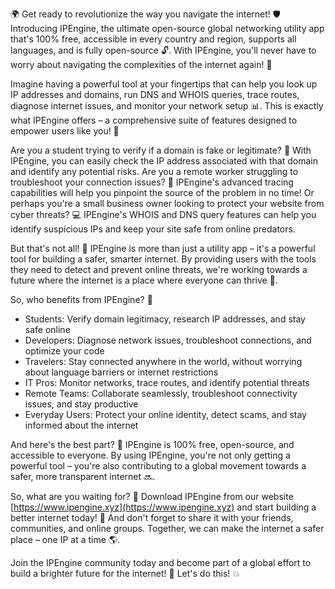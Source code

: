 🌍 Get ready to revolutionize the way you navigate the internet! 🛡️ Introducing IPEngine, the ultimate open-source global networking utility app that's 100% free, accessible in every country and region, supports all languages, and is fully open-source 🔓. With IPEngine, you'll never have to worry about navigating the complexities of the internet again! 💪

Imagine having a powerful tool at your fingertips that can help you look up IP addresses and domains, run DNS and WHOIS queries, trace routes, diagnose internet issues, and monitor your network setup 📊. This is exactly what IPEngine offers – a comprehensive suite of features designed to empower users like you! 💪

Are you a student trying to verify if a domain is fake or legitimate? 🤔 With IPEngine, you can easily check the IP address associated with that domain and identify any potential risks. Are you a remote worker struggling to troubleshoot your connection issues? 🚀 IPEngine's advanced tracing capabilities will help you pinpoint the source of the problem in no time! Or perhaps you're a small business owner looking to protect your website from cyber threats? 💻 IPEngine's WHOIS and DNS query features can help you identify suspicious IPs and keep your site safe from online predators.

But that's not all! 🎉 IPEngine is more than just a utility app – it's a powerful tool for building a safer, smarter internet. By providing users with the tools they need to detect and prevent online threats, we're working towards a future where the internet is a place where everyone can thrive 💪.

So, who benefits from IPEngine? 🤔

* Students: Verify domain legitimacy, research IP addresses, and stay safe online
* Developers: Diagnose network issues, troubleshoot connections, and optimize your code
* Travelers: Stay connected anywhere in the world, without worrying about language barriers or internet restrictions
* IT Pros: Monitor networks, trace routes, and identify potential threats
* Remote Teams: Collaborate seamlessly, troubleshoot connectivity issues, and stay productive
* Everyday Users: Protect your online identity, detect scams, and stay informed about the internet

And here's the best part? 🎉 IPEngine is 100% free, open-source, and accessible to everyone. By using IPEngine, you're not only getting a powerful tool – you're also contributing to a global movement towards a safer, more transparent internet 🔜.

So, what are you waiting for? 🚀 Download IPEngine from our website [https://www.ipengine.xyz](https://www.ipengine.xyz) and start building a better internet today! 💪 And don't forget to share it with your friends, communities, and online groups. Together, we can make the internet a safer place – one IP at a time 🌎.

Join the IPEngine community today and become part of a global effort to build a brighter future for the internet! 🚀 Let's do this! 💥